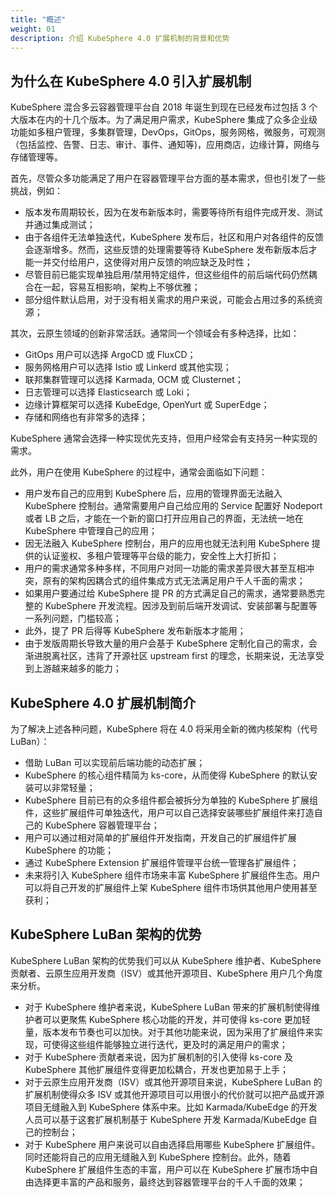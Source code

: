 ```yaml
---
title: "概述"
weight: 01
description: 介绍 KubeSphere 4.0 扩展机制的背景和优势
---
```


## 为什么在 KubeSphere 4.0 引入扩展机制

KubeSphere 混合多云容器管理平台自 2018 年诞生到现在已经发布过包括 3 个大版本在内的十几个版本。为了满足用户需求，KubeSphere 集成了众多企业级功能如多租户管理，多集群管理，DevOps，GitOps，服务网格，微服务，可观测（包括监控、告警、日志、审计、事件、通知等)，应用商店，边缘计算，网络与存储管理等。

首先，尽管众多功能满足了用户在容器管理平台方面的基本需求，但也引发了一些挑战，例如：

- 版本发布周期较长，因为在发布新版本时，需要等待所有组件完成开发、测试并通过集成测试；
- 由于各组件无法单独迭代，KubeSphere 发布后，社区和用户对各组件的反馈会逐渐增多。然而，这些反馈的处理需要等待 KubeSphere 发布新版本后才能一并交付给用户，这使得对用户反馈的响应缺乏及时性；
- 尽管目前已能实现单独启用/禁用特定组件，但这些组件的前后端代码仍然耦合在一起，容易互相影响，架构上不够优雅；
- 部分组件默认启用，对于没有相关需求的用户来说，可能会占用过多的系统资源；

其次，云原生领域的创新非常活跃。通常同一个领域会有多种选择，比如：

- GitOps 用户可以选择 ArgoCD 或 FluxCD；
- 服务网格用户可以选择 Istio 或 Linkerd 或其他实现；
- 联邦集群管理可以选择 Karmada, OCM 或 Clusternet；
- 日志管理可以选择 Elasticsearch 或 Loki；
- 边缘计算框架可以选择 KubeEdge, OpenYurt 或 SuperEdge；
- 存储和网络也有非常多的选择；

KubeSphere 通常会选择一种实现优先支持，但用户经常会有支持另一种实现的需求。

此外，用户在使用 KubeSphere 的过程中，通常会面临如下问题：

- 用户发布自己的应用到 KubeSphere 后，应用的管理界面无法融入 KubeSphere 控制台。通常需要用户自己给应用的 Service 配置好 Nodeport 或者 LB 之后，才能在一个新的窗口打开应用自己的界面，无法统一地在 KubeSphere 中管理自己的应用；
- 因无法融入 KubeSphere 控制台，用户的应用也就无法利用 KubeSphere 提供的认证鉴权、多租户管理等平台级的能力，安全性上大打折扣；
- 用户的需求通常多种多样，不同用户对同一功能的需求差异很大甚至互相冲突，原有的架构因耦合式的组件集成方式无法满足用户千人千面的需求；
- 如果用户要通过给 KubeSphere 提 PR 的方式满足自己的需求，通常要熟悉完整的 KubeSphere 开发流程。因涉及到前后端开发调试、安装部署与配置等一系列问题，门槛较高；
- 此外，提了 PR 后得等 KubeSphere 发布新版本才能用；
- 由于发版周期长导致大量的用户会基于 KubeSphere 定制化自己的需求，会渐进脱离社区，违背了开源社区 upstream first 的理念，长期来说，无法享受到上游越来越多的能力；

## KubeSphere 4.0 扩展机制简介

为了解决上述各种问题，KubeSphere 将在 4.0 将采用全新的微内核架构（代号 LuBan）：

- 借助 LuBan 可以实现前后端功能的动态扩展；
- KubeSphere 的核心组件精简为 ks-core，从而使得 KubeSphere 的默认安装可以非常轻量；
- KubeSphere 目前已有的众多组件都会被拆分为单独的 KubeSphere 扩展组件，这些扩展组件可单独迭代，用户可以自己选择安装哪些扩展组件来打造自己的 KubeSphere 容器管理平台；
- 用户可以通过相对简单的扩展组件开发指南，开发自己的扩展组件扩展 KubeSphere 的功能；
- 通过 KubeSphere Extension 扩展组件管理平台统一管理各扩展组件；
- 未来将引入 KubeSphere 组件市场来丰富 KubeSphere 扩展组件生态。用户可以将自己开发的扩展组件上架 KubeSphere 组件市场供其他用户使用甚至获利；

## KubeSphere LuBan 架构的优势

KubeSphere LuBan 架构的优势我们可以从 KubeSphere 维护者、KubeSphere 贡献者、云原生应用开发商（ISV）或其他开源项目、KubeSphere 用户几个角度来分析。

- 对于 KubeSphere 维护者来说，KubeSphere LuBan 带来的扩展机制使得维护者可以更聚焦 KubeSphere 核心功能的开发，并可使得 ks-core 更加轻量，版本发布节奏也可以加快。对于其他功能来说，因为采用了扩展组件来实现，可使得这些组件能够独立进行迭代，更及时的满足用户的需求；
- 对于 KubeSphere·贡献者来说，因为扩展机制的引入使得 ks-core 及 KubeSphere 其他扩展组件变得更加松耦合，开发也更加易于上手；
- 对于云原生应用开发商（ISV）或其他开源项目来说，KubeSphere LuBan 的扩展机制使得众多 ISV 或其他开源项目可以用很小的代价就可以把产品或开源项目无缝融入到 KubeSphere 体系中来。比如 Karmada/KubeEdge 的开发人员可以基于这套扩展机制基于 KubeSphere 开发 Karmada/KubeEdge 自己的控制台；
- 对于 KubeSphere 用户来说可以自由选择启用哪些 KubeSphere 扩展组件。同时还能将自己的应用无缝融入到 KubeSphere 控制台。此外，随着 KubeSphere 扩展组件生态的丰富，用户可以在 KubeSphere 扩展市场中自由选择更丰富的产品和服务，最终达到容器管理平台的千人千面的效果；